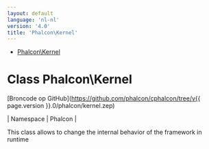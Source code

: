 ```yaml
---
layout: default
language: 'nl-nl'
version: '4.0'
title: 'Phalcon\Kernel'
---
```


* [Phalcon\Kernel](#Kernel)

<h1 id="Kernel">Class Phalcon\Kernel</h1>

[Broncode op GitHub](https://github.com/phalcon/cphalcon/tree/v{{ page.version }}.0/phalcon/kernel.zep)

| Namespace | Phalcon |

This class allows to change the internal behavior of the framework in runtime
